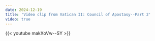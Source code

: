 ```yaml
---
date: 2024-12-19
title: 'Video clip from Vatican II: Council of Apostasy--Part 2'
video: true
---
```



{{< youtube makXoVw--SY >}}
